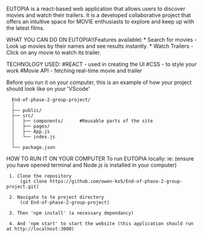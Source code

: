 EUTOPIA is a react-based web application that allows users to discover movies and watch their trailers. It is a developed collaborative project that offers an intuitive space for MOVIE enthusiasts to explore and keep up with the latest films.

WHAT YOU CAN DO ON EUTOPIA!(Features available)
    * Search for movies - Look up movies by their names and see results instantly.
    * Watch Trailers - Click on any movie to watch its trailer.

TECHNOLOGY USED:
   #REACT - used in creating the UI
   #CSS - to style your work
   #Movie API - fetching real-time movie and trailer

Before you run it on your computer, this is an example of how your project should look like on your 'VScode'
      
      End-of-phase-2-group-project/
      │
      ├── public/              
      ├── src/
      │   ├── components/      #Reusable parts of the site
      │   ├── pages/           
      │   ├── App.js           
      │   └── index.js        
      │
      └── package.json        

HOW TO RUN IT ON YOUR COMPUTER
 To run EUTOPIA locally:
 ie: (ensure you have opened terminal and Node.js is installed in your computer)
     
     1. Clone the repository
         (git clone https://github.com/owen-ko5/End-of-phase-2-group-project.git)

     2. Navigate to te project directory
         (cd End-of-phase-2-group-project)   

     3. Then 'npm install' (a necessary dependancy)

     4. And 'npm start' to start the website (this application should run at http://localhost:3000)